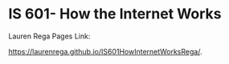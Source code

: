 # IS 601- How the Internet Works
Lauren Rega
Pages Link:

https://laurenrega.github.io/IS601HowInternetWorksRega/.
